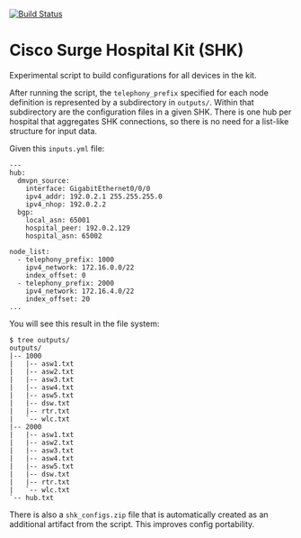 [![Build Status](https://travis-ci.com/nickrusso42518/mhk.svg?branch=master)](https://travis-ci.com/nickrusso42518/mhk)

# Cisco Surge Hospital Kit (SHK)
Experimental script to build configurations for all devices in the kit.

After running the script, the `telephony_prefix` specified for each
node definition is represented by a subdirectory in `outputs/`. Within
that subdirectory are the configuration files in a given SHK. There is
one hub per hospital that aggregates SHK connections, so there is no
need for a list-like structure for input data.

Given this `inputs.yml` file:
```
---
hub:
  dmvpn_source:
    interface: GigabitEthernet0/0/0
    ipv4_addr: 192.0.2.1 255.255.255.0
    ipv4_nhop: 192.0.2.2
  bgp:
    local_asn: 65001
    hospital_peer: 192.0.2.129
    hospital_asn: 65002

node_list:
  - telephony_prefix: 1000
    ipv4_network: 172.16.0.0/22
    index_offset: 0
  - telephony_prefix: 2000
    ipv4_network: 172.16.4.0/22
    index_offset: 20
...
```

You will see this result in the file system:
```
$ tree outputs/
outputs/
|-- 1000
|   |-- asw1.txt
|   |-- asw2.txt
|   |-- asw3.txt
|   |-- asw4.txt
|   |-- asw5.txt
|   |-- dsw.txt
|   |-- rtr.txt
|   `-- wlc.txt
|-- 2000
|   |-- asw1.txt
|   |-- asw2.txt
|   |-- asw3.txt
|   |-- asw4.txt
|   |-- asw5.txt
|   |-- dsw.txt
|   |-- rtr.txt
|   `-- wlc.txt
`-- hub.txt
```

There is also a `shk_configs.zip` file that is automatically created as
an additional artifact from the script. This improves config portability.
